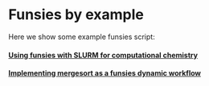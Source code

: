 # Funsies by example

Here we show some example funsies script:

#### [Using funsies with SLURM for computational chemistry](slurm/README.md)
#### [Implementing mergesort as a funsies dynamic workflow](silly/README.md)
